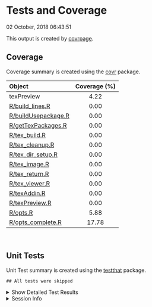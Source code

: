 Tests and Coverage
================
02 October, 2018 06:43:51

This output is created by
[covrpage](https://github.com/yonicd/covrpage).

## Coverage

Coverage summary is created using the
[covr](https://github.com/r-lib/covr) package.

| Object                                        | Coverage (%) |
| :-------------------------------------------- | :----------: |
| texPreview                                    |     4.22     |
| [R/build\_lines.R](../R/build_lines.R)        |     0.00     |
| [R/buildUsepackage.R](../R/buildUsepackage.R) |     0.00     |
| [R/getTexPackages.R](../R/getTexPackages.R)   |     0.00     |
| [R/tex\_build.R](../R/tex_build.R)            |     0.00     |
| [R/tex\_cleanup.R](../R/tex_cleanup.R)        |     0.00     |
| [R/tex\_dir\_setup.R](../R/tex_dir_setup.R)   |     0.00     |
| [R/tex\_image.R](../R/tex_image.R)            |     0.00     |
| [R/tex\_return.R](../R/tex_return.R)          |     0.00     |
| [R/tex\_viewer.R](../R/tex_viewer.R)          |     0.00     |
| [R/texAddin.R](../R/texAddin.R)               |     0.00     |
| [R/texPreview.R](../R/texPreview.R)           |     0.00     |
| [R/opts.R](../R/opts.R)                       |     5.88     |
| [R/opts\_complete.R](../R/opts_complete.R)    |    17.78     |

<br>

## Unit Tests

Unit Test summary is created using the
[testthat](https://github.com/r-lib/testthat) package.

    ## All tests were skipped

<details>

<summary> Show Detailed Test Results </summary>

    ## All tests were skipped

</details>

<details>

<summary> Session Info </summary>

| Field    | Value                               |
| :------- | :---------------------------------- |
| Version  | R version 3.5.1 (2018-07-02)        |
| Platform | x86\_64-apple-darwin15.6.0 (64-bit) |
| Running  | macOS High Sierra 10.13.6           |
| Language | en\_US                              |
| Timezone | America/New\_York                   |

| Package  | Version    |
| :------- | :--------- |
| testthat | 2.0.0.9000 |
| covr     | 3.2.0      |
| covrpage | 0.0.58     |

</details>

<!--- Final Status : skipped --->
